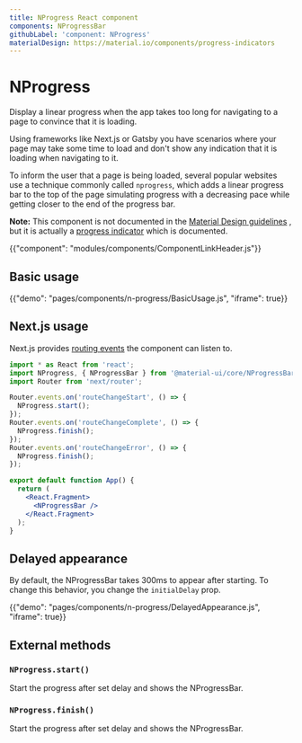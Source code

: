 ```yaml
---
title: NProgress React component
components: NProgressBar
githubLabel: 'component: NProgress'
materialDesign: https://material.io/components/progress-indicators
---
```


# NProgress

<p class="description">Display a linear progress when the app takes too long for navigating to a page to convince that it is loading.</p>

Using frameworks like Next.js or Gatsby you have scenarios where your page may take some time to
load and don't show any indication that it is loading when navigating to it.

To inform the user that a page is being loaded, several popular websites use a technique
commonly called `nprogress`, which adds a linear progress bar to the top of the page simulating
progress with a decreasing pace while getting closer to the end of the progress bar.

**Note:** This component is not documented in the [Material Design guidelines](https://material.io/)
, but it is actually a [progress indicator](https://material.io/components/progress-indicators)
which is documented.

{{"component": "modules/components/ComponentLinkHeader.js"}}

## Basic usage

{{"demo": "pages/components/n-progress/BasicUsage.js", "iframe": true}}

## Next.js usage

Next.js provides [routing events](https://nextjs.org/docs/api-reference/next/router#routerevents) the component can listen to.

```jsx
import * as React from 'react';
import NProgress, { NProgressBar } from '@material-ui/core/NProgressBar';
import Router from 'next/router';

Router.events.on('routeChangeStart', () => {
  NProgress.start();
});
Router.events.on('routeChangeComplete', () => {
  NProgress.finish();
});
Router.events.on('routeChangeError', () => {
  NProgress.finish();
});

export default function App() {
  return (
    <React.Fragment>
      <NProgressBar />
    </React.Fragment>
  );
}
```

## Delayed appearance

By default, the NProgressBar takes 300ms to appear after starting.
To change this behavior, you change the `initialDelay` prop.

{{"demo": "pages/components/n-progress/DelayedAppearance.js", "iframe": true}}

## External methods

### `NProgress.start()`

Start the progress after set delay and shows the NProgressBar.

### `NProgress.finish()`

Start the progress after set delay and shows the NProgressBar.

